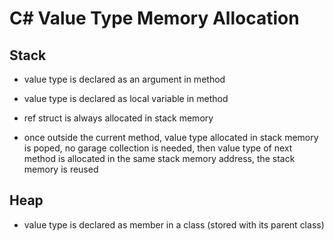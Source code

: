 # C# Value Type Memory Allocation

## Stack 

- value type is declared as an argument in method

- value type is declared as local variable in method

- ref struct is always allocated in stack memory

- once outside the current method, value type allocated in stack memory is poped, no garage collection is needed, then value type of next method is allocated in the same stack memory address, the stack memory is reused


## Heap 

- value type is declared as member in a class (stored with its parent class)

